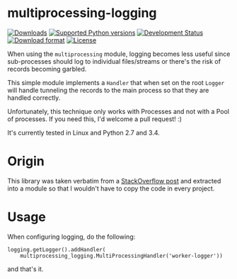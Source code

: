# multiprocessing-logging

[![Downloads](https://pypip.in/download/multiprocessing-logging/badge.svg)](https://pypi.python.org/pypi/multiprocessing-logging/)
[![Supported Python versions](https://pypip.in/py_versions/multiprocessing-logging/badge.svg)](https://pypi.python.org/pypi/multiprocessing-logging/)
[![Development Status](https://pypip.in/status/multiprocessing-logging/badge.svg)](https://pypi.python.org/pypi/multiprocessing-logging/)
[![Download format](https://pypip.in/format/multiprocessing-logging/badge.svg)](https://pypi.python.org/pypi/multiprocessing-logging/)
[![License](https://pypip.in/license/multiprocessing-logging/badge.svg)](https://pypi.python.org/pypi/multiprocessing-logging/)


When using the `multiprocessing` module, logging becomes less useful since
sub-processes should log to individual files/streams or there's the risk of
records becoming garbled.

This simple module implements a `Handler` that when set on the root
`Logger` will handle tunneling the records to the main process so that
they are handled correctly.

Unfortunately, this technique only works with Processes and not with a Pool
of processes. If you need this, I'd welcome a pull request! :)

It's currently tested in Linux and Python 2.7 and 3.4.


# Origin

This library was taken verbatim from a [StackOverflow post](http://stackoverflow.com/questions/641420/how-should-i-log-while-using-multiprocessing-in-python)
and extracted into a module so that I wouldn't have to copy the code in every
project.

# Usage

When configuring logging, do the following:

    logging.getLogger().addHandler(
        multiprocessing_logging.MultiProcessingHandler('worker-logger'))

and that's it.

